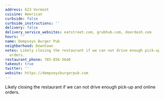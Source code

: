 ```yaml
---
address: 623 Vermont
cuisine: American
curbside: false
curbside_instructions: ''
delivery: false
delivery_service_websites: eatstreet.com, grubhub.com, doordash.com
hours: ''
name: Dempseys Burger Pub
neighborhood: Downtown
notes: Likely closing the restaurant if we can not drive enough pick-up and online
  orders.
restaurant_phone: 785-856-5640
takeout: true
twitter: ''
website: https://dempseysburgerpub.com
---
```


Likely closing the restaurant if we can not drive enough pick-up and online orders.